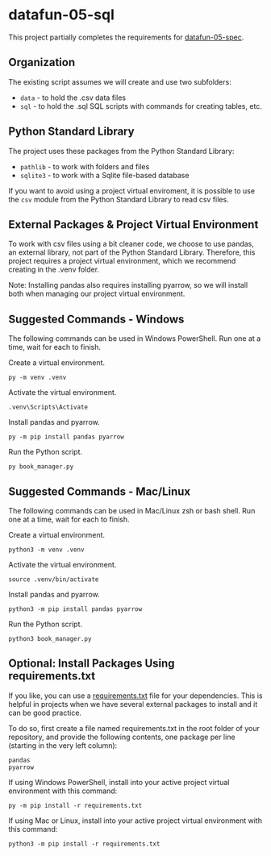 # datafun-05-sql

This project partially completes the requirements for [datafun-05-spec](https://github.com/denisecase/datafun-05-spec).

## Organization

The existing script assumes we will create and use two subfolders:

- `data` - to hold the .csv data files
- `sql` - to hold the .sql SQL scripts with commands for creating tables, etc.

## Python Standard Library

The project uses these packages from the Python Standard Library:

- `pathlib` - to work with folders and files
- `sqlite3` - to work with a Sqlite file-based database

If you want to avoid using a project virtual enviroment, it is possible to use the `csv` module from the Python Standard Library to read csv files. 

## External Packages & Project Virtual Environment

To work with csv files using a bit cleaner code, we choose to use pandas, an external library, not part of the Python Standard Library. 
Therefore, this project requires a project virtual environment, which we recommend creating in the .venv folder. 

Note: Installing pandas also requires installing pyarrow, so we will install both when managing our project virtual environment. 

## Suggested Commands - Windows

The following commands can be used in Windows PowerShell. 
Run one at a time, wait for each to finish. 

Create a virtual environment.

```shell
py -m venv .venv
```

Activate the virtual environment.

```shell
.venv\Scripts\Activate
```

Install pandas and pyarrow.

```shell
py -m pip install pandas pyarrow
```

Run the Python script.

```shell
py book_manager.py
```

## Suggested Commands - Mac/Linux

The following commands can be used in Mac/Linux zsh or bash shell.
Run one at a time, wait for each to finish. 

Create a virtual environment.

```shell
python3 -m venv .venv
```

Activate the virtual environment.

```shell
source .venv/bin/activate
```

Install pandas and pyarrow.

```shell
python3 -m pip install pandas pyarrow
```

Run the Python script.

```shell
python3 book_manager.py
```

## Optional: Install Packages Using requirements.txt 

If you like, you can use a [requirements.txt](requirements.txt) file for your dependencies.
This is helpful in projects when we have several external packages to install and it can be good practice.

To do so, first create a file named requirements.txt in the root folder of your repository, and provide the following contents, one package per line (starting in the very left column):

```shell
pandas
pyarrow
```

If using Windows PowerShell, install into your active project virtual environment with this command:

```shell
py -m pip install -r requirements.txt
```

If using Mac or Linux, install into your active project virtual environment with this command:

```shell
python3 -m pip install -r requirements.txt
```
